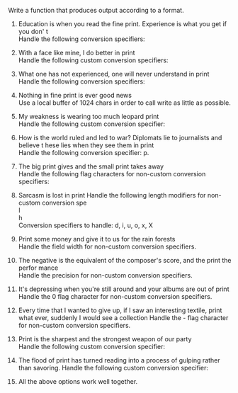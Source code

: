 Write a function that produces output according to a format.                        
                                                                            
1. Education is when you read the fine print. Experience is what you get if you don'
t                                                                                   
Handle the following conversion specifiers:

2. With a face like mine, I do better in print                                      
Handle the following custom conversion specifiers:                                  
                                                                                    
3. What one has not experienced, one will never understand in print                 
Handle the following conversion specifiers:                                         
                                                                                    
4. Nothing in fine print is ever good news                                          
Use a local buffer of 1024 chars in order to call write as little as possible.      
                                                                                    
5. My weakness is wearing too much leopard print                                    
Handle the following custom conversion specifier:                                   
                                                      
6. How is the world ruled and led to war? Diplomats lie to journalists and believe t
hese lies when they see them in print                                               
Handle the following conversion specifier: p.                                                                                                                          
7. The big print gives and the small print takes away                               
Handle the following flag characters for non-custom conversion specifiers:          
                                                         
8. Sarcasm is lost in print Handle the following length modifiers for non-custom conversion spe                                                                                    
l                                                                                   
h                                                                                   
Conversion specifiers to handle: d, i, u, o, x, X                                   

9. Print some money and give it to us for the rain forests                          
Handle the field width for non-custom conversion specifiers.                        
                                                                                    
10. The negative is the equivalent of the composer's score, and the print the perfor
mance                                                                               
Handle the precision for non-custom conversion specifiers.                                 
11. It's depressing when you're still around and your albums are out of print       
Handle the 0 flag character for non-custom conversion specifiers.              
12. Every time that I wanted to give up, if I saw an interesting textile, print what
 ever, suddenly I would see a collection                                    Handle the - flag character for non-custom conversion specifiers.                                                                                              
13. Print is the sharpest and the strongest weapon of our party          
Handle the following custom conversion specifier:
                           
14. The flood of print has turned reading into a process of gulping rather than savoring. Handle the following custom conversion specifier:                                                                                                              
15. All the above options work well together.

